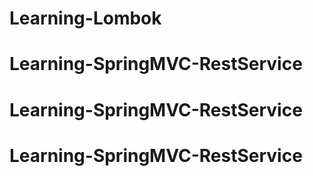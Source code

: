 # Learning-Lombok
# Learning-SpringMVC-RestService
# Learning-SpringMVC-RestService
# Learning-SpringMVC-RestService
